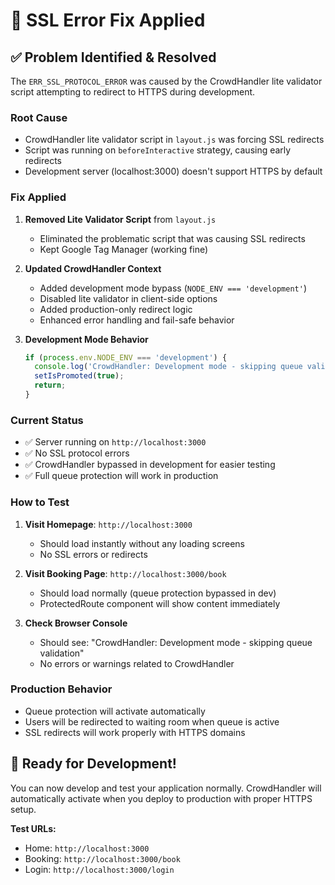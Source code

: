 # 🔧 SSL Error Fix Applied

## ✅ **Problem Identified & Resolved**

The `ERR_SSL_PROTOCOL_ERROR` was caused by the CrowdHandler lite validator script attempting to redirect to HTTPS during development.

### **Root Cause**
- CrowdHandler lite validator script in `layout.js` was forcing SSL redirects
- Script was running on `beforeInteractive` strategy, causing early redirects
- Development server (localhost:3000) doesn't support HTTPS by default

### **Fix Applied**

1. **Removed Lite Validator Script** from `layout.js`
   - Eliminated the problematic script that was causing SSL redirects
   - Kept Google Tag Manager (working fine)

2. **Updated CrowdHandler Context**
   - Added development mode bypass (`NODE_ENV === 'development'`)
   - Disabled lite validator in client-side options
   - Added production-only redirect logic
   - Enhanced error handling and fail-safe behavior

3. **Development Mode Behavior**
   ```javascript
   if (process.env.NODE_ENV === 'development') {
     console.log('CrowdHandler: Development mode - skipping queue validation');
     setIsPromoted(true);
     return;
   }
   ```

### **Current Status**
- ✅ Server running on `http://localhost:3000`
- ✅ No SSL protocol errors
- ✅ CrowdHandler bypassed in development for easier testing
- ✅ Full queue protection will work in production

### **How to Test**

1. **Visit Homepage**: `http://localhost:3000`
   - Should load instantly without any loading screens
   - No SSL errors or redirects

2. **Visit Booking Page**: `http://localhost:3000/book`
   - Should load normally (queue protection bypassed in dev)
   - ProtectedRoute component will show content immediately

3. **Check Browser Console**
   - Should see: "CrowdHandler: Development mode - skipping queue validation"
   - No errors or warnings related to CrowdHandler

### **Production Behavior**
- Queue protection will activate automatically
- Users will be redirected to waiting room when queue is active
- SSL redirects will work properly with HTTPS domains

## 🎯 **Ready for Development!**

You can now develop and test your application normally. CrowdHandler will automatically activate when you deploy to production with proper HTTPS setup.

**Test URLs:**
- Home: `http://localhost:3000`
- Booking: `http://localhost:3000/book`
- Login: `http://localhost:3000/login`
